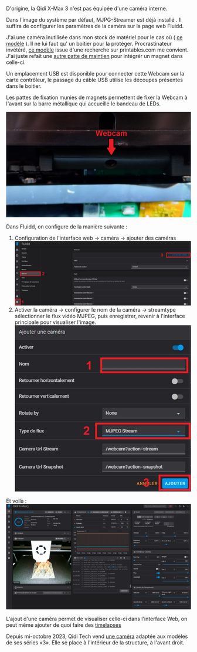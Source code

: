 D'origine, la Qidi X-Max 3 n'est pas équipée d'une caméra interne.

Dans l'image du système par défaut, MJPG-Streamer est déjà installé . Il suffira de configurer les paramètres de la caméra sur la page web Fluidd. 

J'ai une caméra inutilisée dans mon stock de matériel pour le cas où ( [ce modèle](https://www.amazon.fr/gp/product/B07WHQYM2W) ).
Il ne lui faut qu' un boitier pour la protéger.
Procrastinateur invétéré, [ce modèle](https://www.printables.com/fr/model/176428-voron-camera-hbv-5640wa) issue d'une recherche sur printables.com me convient.
J'ai juste refait une [autre patte de maintien](../Images/patte_camera.stl) pour intégrér un magnet dans celle-ci.

Un emplacement USB est disponible pour connecter cette Webcam sur la carte contrôleur, le passage du câble USB utilise les découpes présentes dans le boitier.

Les pattes de fixation munies de magnets permettent de fixer la Webcam à l'avant sur la barre métallique qui accueille le bandeau de LEDs.

![Webcam](../Images/my_webcam.jpg)

Dans Fluidd, on configure de la manière suivante :
1. Configuration de l'interface web → caméra → ajouter des caméras
   ![Fluidd](../Images/fluidd-camera-configuration.jpg) 
2. Activer la caméra → configurer le nom de la caméra → streamtype sélectionner le flux vidéo MJPEG, puis enregistrer, revenir à l'interface principale pour visualiser l'image.
   ![Fluidd](../Images/fluidd-camera-configuration-ajout.jpg) 

Et voilà :
![Fluidd](../Images/fluidd-webcam.jpg)

L'ajout d'une caméra permet de visualiser celle-ci dans l'interface Web, on peut même ajouter de quoi faire des [timelapses](https://github.com/fran6p/Qidi_X-Max3/blob/main/Upgrades/timelapse.md) 

Depuis mi-octobre 2023, Qidi Tech vend [une caméra](https://qidi3d.com/collections/x-max-3-accessories/products/x-max-3-x-plus-3-x-smart-3-camera)
adaptée aux modèles de ses séries «3». Elle se place à l'intérieur de la structure, à l'avant droit.
